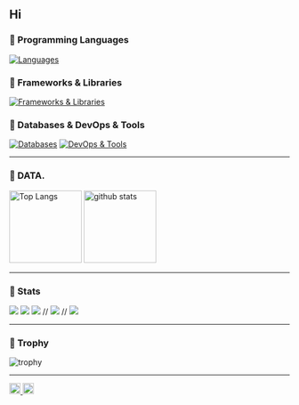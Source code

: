 ## Hi 

### 🌱 Programming Languages
[![Languages](https://skillicons.dev/icons?i=js,ts,py,ruby,html,css)](https://skillicons.dev)

### 🌱 Frameworks & Libraries
[![Frameworks & Libraries](https://skillicons.dev/icons?i=react,nextjs,nodejs,express,prisma,rails,django,fastapi)](https://skillicons.dev)

### 🌱 Databases & DevOps & Tools
[![Databases](https://skillicons.dev/icons?i=postgres,mysql,redis)](https://skillicons.dev)   [![DevOps & Tools](https://skillicons.dev/icons?i=docker,aws,github)](https://skillicons.dev)


---

### 🌱 DATA.
  <img alt="Top Langs" height="130px" src="https://github-readme-stats.vercel.app/api/top-langs/?username=rito-aither&layout=compact&show_icons=true&theme=gruvbox" />  <img alt="github stats" height="130px" src="https://github-readme-stats.vercel.app/api?username=rito-aither&show_icons=true&theme=gruvbox" />

---

### 🌱 Stats

![](http://github-profile-summary-cards.vercel.app/api/cards/profile-details?username=rito-aither&theme=gruvbox)
![](http://github-profile-summary-cards.vercel.app/api/cards/repos-per-language?username=rito-aither&theme=gruvbox)
![](http://github-profile-summary-cards.vercel.app/api/cards/most-commit-language?username=rito-aither&theme=gruvbox)
// ![](http://github-profile-summary-cards.vercel.app/api/cards/stats?username=rito-aither&theme=gruvbox)
// ![](http://github-profile-summary-cards.vercel.app/api/cards/productive-time?username=rito-aither&theme=gruvbox&utcOffset=9)

---

### 🌱 Trophy

![trophy](https://github-profile-trophy.vercel.app/?username=rito-aither&theme=gruvbox)

---

<p align="left">
  <a href="https://github.com/rito-aither">
    <img height="20" src="https://komarev.com/ghpvc/?username=rito-aither&color=orange" />
  </a>
  <a href="https://github.com/rito-aither">
    <img height="20" src="https://img.shields.io/github/followers/rito-aither?label=Follow&logo=github&style=flat&color=orange&labelColor=7B3F00" />
  </a>
</p>

